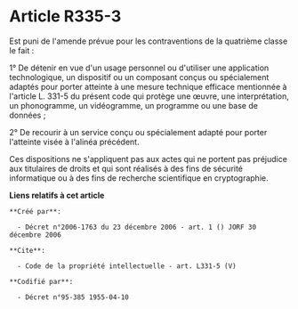 # Article R335-3

Est puni de l'amende prévue pour les contraventions de la quatrième classe le fait :

1° De détenir en vue d'un usage personnel ou d'utiliser une application technologique, un dispositif ou un composant conçus
ou spécialement adaptés pour porter atteinte à une mesure technique efficace mentionnée à l'article L. 331-5 du présent code
qui protège une œuvre, une interprétation, un phonogramme, un vidéogramme, un programme ou une base de données ;

2° De recourir à un service conçu ou spécialement adapté pour porter l'atteinte visée à l'alinéa précédent.

Ces dispositions ne s'appliquent pas aux actes qui ne portent pas préjudice aux titulaires de droits et qui sont réalisés à
des fins de sécurité informatique ou à des fins de recherche scientifique en cryptographie.

**Liens relatifs à cet article**

	**Créé par**:

	  - Décret n°2006-1763 du 23 décembre 2006 - art. 1 () JORF 30 décembre 2006

	**Cite**:

	  - Code de la propriété intellectuelle - art. L331-5 (V)

	**Codifié par**:

	  - Décret n°95-385 1955-04-10
